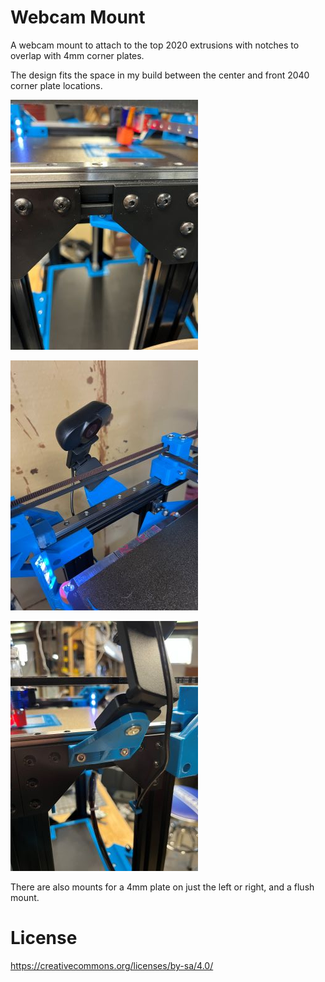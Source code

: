 # Webcam Mount

A webcam mount to attach to the top 2020 extrusions with notches to overlap with 4mm corner plates.  

The design fits the space in my build between the center and front 2040 corner plate locations. 

![Space for webcam](./webcam-mount-location.jpg)

![Webcam Front](./webcam-mount-front.jpg)

![Webcam Back](./webcam-mount-back.jpg)

There are also mounts for a 4mm plate on just the left or right, and a flush mount.

# License

https://creativecommons.org/licenses/by-sa/4.0/